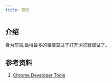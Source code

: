 ```yaml
---
title: 首页
---
```


## 介绍

身为前端,做得最多的事情莫过于打开浏览器调试了。


## 参考资料

1. [Chrome Developer Tools](https://developers.google.com/web/tools/chrome-devtools)